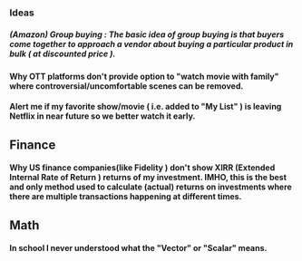 
### Ideas
##### (Amazon) Group buying : The basic idea of group buying is that buyers come together to approach a vendor about buying a particular product in bulk ( at discounted price ).
#### Why OTT platforms don't provide option to "watch movie with family" where controversial/uncomfortable scenes can be removed.
#### Alert me if my favorite show/movie ( i.e. added to "My List" ) is leaving Netflix in near future so we better watch it early.

## Finance
#### Why US finance companies(like Fidelity ) don't show XIRR (Extended Internal Rate of Return ) returns of my investment. IMHO, this is the best and only method used to calculate (actual) returns on investments where there are multiple transactions happening at different times.


## Math 
#### In school I never understood what the "Vector" or "Scalar" means.

